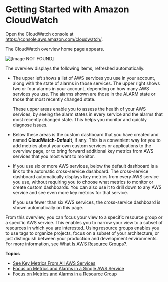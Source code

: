 # Getting Started with Amazon CloudWatch<a name="GettingStarted"></a>

Open the CloudWatch console at [https://console\.aws\.amazon\.com/cloudwatch/](https://console.aws.amazon.com/cloudwatch/)\.

The CloudWatch overview home page appears\.

![\[Image NOT FOUND\]](http://docs.aws.amazon.com/AmazonCloudWatch/latest/monitoring/images/monitoring-overviewpage-console.PNG)

The overview displays the following items, refreshed automatically\.
+ The upper left shows a list of AWS services you use in your account, along with the state of alarms in those services\. The upper right shows two or four alarms in your account, depending on how many AWS services you use\. The alarms shown are those in the ALARM state or those that most recently changed state\.

  These upper areas enable you to assess the health of your AWS services, by seeing the alarm states in every service and the alarms that most recently changed state\. This helps you monitor and quickly diagnose issues\.
+ Below these areas is the custom dashboard that you have created and named **CloudWatch\-Default**, if any\. This is a convenient way for you to add metrics about your own custom services or applications to the overview page, or to bring forward additional key metrics from AWS services that you most want to monitor\.
+ If you use six or more AWS services, below the default dashboard is a link to the automatic cross\-service dashboard\. The cross\-service dashboard automatically displays key metrics from every AWS service you use, without requiring you to choose what metrics to monitor or create custom dashboards\. You can also use it to drill down to any AWS service and see even more key metrics for that service\.

  If you use fewer than six AWS services, the cross\-service dashboard is shown automatically on this page\.

From this overview, you can focus your view to a specific resource group or a specific AWS service\. This enables you to narrow your view to a subset of resources in which you are interested\. Using resource groups enables you to use tags to organize projects, focus on a subset of your architecture, or just distinguish between your production and development environments\. For more information, see [What Is AWS Resource Groups?](https://docs.aws.amazon.com/ARG/latest/userguide/welcome.html)\.

**Topics**
+ [See Key Metrics From All AWS Services](CloudWatch_Automatic_Dashboards_Cross_Service.md)
+ [Focus on Metrics and Alarms in a Single AWS Service](CloudWatch_Automatic_Dashboards_Focus_Service.md)
+ [Focus on Metrics and Alarms in a Resource Group](CloudWatch_Automatic_Dashboards_Resource_Group.md)